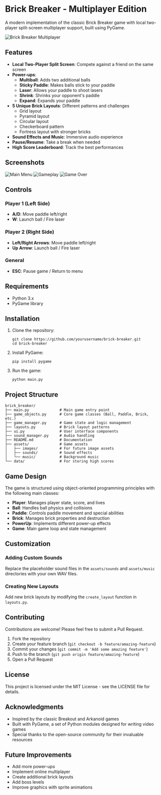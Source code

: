 # Brick Breaker - Multiplayer Edition

A modern implementation of the classic Brick Breaker game with local two-player split-screen multiplayer support, built using PyGame.

![Brick Breaker Multiplayer](https://github.com/saishk237/brick-breaker/blob/main/screenshots/gamestart.png)

## Features

- **Local Two-Player Split Screen**: Compete against a friend on the same screen
- **Power-ups**:
  - **Multiball**: Adds two additional balls
  - **Sticky Paddle**: Makes balls stick to your paddle
  - **Laser**: Allows your paddle to shoot lasers
  - **Shrink**: Shrinks your opponent's paddle
  - **Expand**: Expands your paddle
- **5 Unique Brick Layouts**: Different patterns and challenges
  - Grid layout
  - Pyramid layout
  - Circular layout
  - Checkerboard pattern
  - Fortress layout with stronger bricks
- **Sound Effects and Music**: Immersive audio experience
- **Pause/Resume**: Take a break when needed
- **High Score Leaderboard**: Track the best performances

## Screenshots

![Main Menu](https://github.com/saishk237/brick-breaker/raw/main/screenshots/menu.png)
![Gameplay](https://github.com/saishk237/brick-breaker/raw/main/screenshots/gameplay.png)
![Game Over](https://github.com/saishk237/brick-breaker/raw/main/screenshots/gameover.png)

## Controls

### Player 1 (Left Side)
- **A/D**: Move paddle left/right
- **W**: Launch ball / Fire laser

### Player 2 (Right Side)
- **Left/Right Arrows**: Move paddle left/right
- **Up Arrow**: Launch ball / Fire laser

### General
- **ESC**: Pause game / Return to menu

## Requirements

- Python 3.x
- PyGame library

## Installation

1. Clone the repository:
   ```
   git clone https://github.com/yourusername/brick-breaker.git
   cd brick-breaker
   ```

2. Install PyGame:
   ```
   pip install pygame
   ```

3. Run the game:
   ```
   python main.py
   ```

## Project Structure

```
brick_breaker/
├── main.py              # Main game entry point
├── game_objects.py      # Core game classes (Ball, Paddle, Brick, etc.)
├── game_manager.py      # Game state and logic management
├── layouts.py           # Brick layout patterns
├── ui.py                # User interface components
├── sound_manager.py     # Audio handling
├── README.md            # Documentation
├── assets/              # Game assets
│   ├── images/          # For future image assets
│   ├── sounds/          # Sound effects
│   └── music/           # Background music
└── data/                # For storing high scores
```

## Game Design

The game is structured using object-oriented programming principles with the following main classes:

- **Player**: Manages player state, score, and lives
- **Ball**: Handles ball physics and collisions
- **Paddle**: Controls paddle movement and special abilities
- **Brick**: Manages brick properties and destruction
- **PowerUp**: Implements different power-up effects
- **Game**: Main game loop and state management

## Customization

### Adding Custom Sounds
Replace the placeholder sound files in the `assets/sounds` and `assets/music` directories with your own WAV files.

### Creating New Layouts
Add new brick layouts by modifying the `create_layout` function in `layouts.py`.

## Contributing

Contributions are welcome! Please feel free to submit a Pull Request.

1. Fork the repository
2. Create your feature branch (`git checkout -b feature/amazing-feature`)
3. Commit your changes (`git commit -m 'Add some amazing feature'`)
4. Push to the branch (`git push origin feature/amazing-feature`)
5. Open a Pull Request

## License

This project is licensed under the MIT License - see the LICENSE file for details.

## Acknowledgments

- Inspired by the classic Breakout and Arkanoid games
- Built with PyGame, a set of Python modules designed for writing video games
- Special thanks to the open-source community for their invaluable resources

## Future Improvements

- Add more power-ups
- Implement online multiplayer
- Create additional brick layouts
- Add boss levels
- Improve graphics with sprite animations
